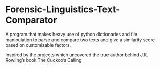 # Forensic-Linguistics-Text-Comparator
A program that makes heavy use of python
dictionaries and file manipulation to parse and compare two texts and give a similarity score based
on customizable factors.

Inspired by the projects which uncovered the true author behind J.K.
Rowling’s book The Cuckoo’s Calling
